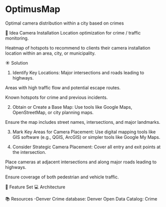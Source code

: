 # OptimusMap
Optimal camera distribution within a city based on crimes

🚀 Idea 
Camera Installation Location optimization for crime / traffic monitoring. 

Heatmap of hotspots to recommend to clients their camera installation location within an area, city, or municipality.

☀️ Solution
1. Identify Key Locations:
Major intersections and roads leading to highways.

Areas with high traffic flow and potential escape routes.

Known hotspots for crime and previous incidents.

2. Obtain or Create a Base Map:
Use tools like Google Maps, OpenStreetMap, or city planning maps.

Ensure the map includes street names, intersections, and major landmarks.

3. Mark Key Areas for Camera Placement:
Use digital mapping tools like GIS software (e.g., QGIS, ArcGIS) or simpler tools like Google My Maps.

4. Consider Strategic Camera Placement:
Cover all entry and exit points at the intersection.

Place cameras at adjacent intersections and along major roads leading to highways.

Ensure coverage of both pedestrian and vehicle traffic.

🎯 Feature Set
💻 Architecture
 

📚 Resources
-Denver Crime database: Denver Open Data Catalog: Crime 

